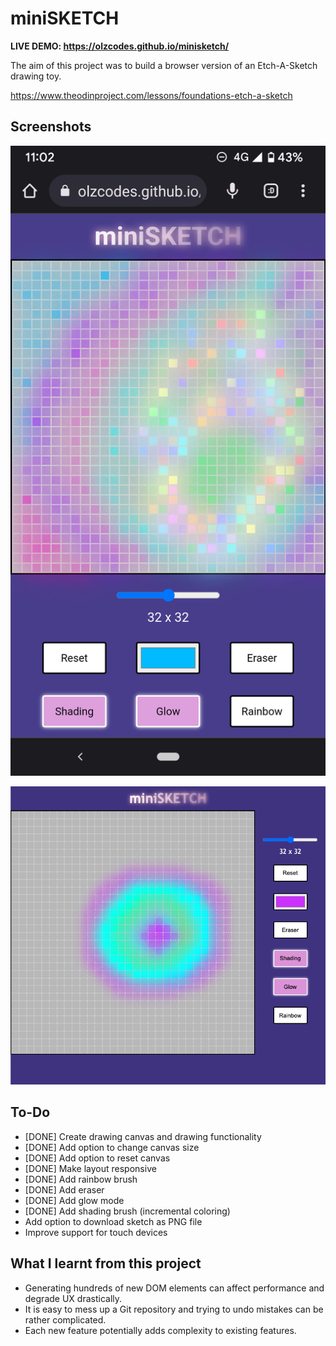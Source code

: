 # miniSKETCH

**LIVE DEMO: https://olzcodes.github.io/minisketch/**

The aim of this project was to build a browser version of an Etch-A-Sketch drawing toy.

https://www.theodinproject.com/lessons/foundations-etch-a-sketch

## Screenshots

![screenshot of drawing (mobile)](./screenshots/screenshot-1.png)

![screenshot of drawing (desktop)](./screenshots/screenshot-2.png)

## To-Do

- [DONE] Create drawing canvas and drawing functionality
- [DONE] Add option to change canvas size
- [DONE] Add option to reset canvas
- [DONE] Make layout responsive
- [DONE] Add rainbow brush
- [DONE] Add eraser
- [DONE] Add glow mode
- [DONE] Add shading brush (incremental coloring)
- Add option to download sketch as PNG file
- Improve support for touch devices

## What I learnt from this project

- Generating hundreds of new DOM elements can affect performance and degrade UX drastically.
- It is easy to mess up a Git repository and trying to undo mistakes can be rather complicated.
- Each new feature potentially adds complexity to existing features.
